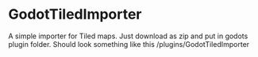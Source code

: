 # GodotTiledImporter
A simple importer for Tiled maps.
Just download as zip and put in godots plugin folder.
Should look something like this <godot-folder>/plugins/GodotTiledImporter
